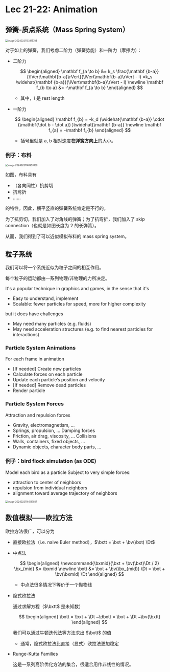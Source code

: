 <!-- Macros Begin -->
$$
\newcommand{\bx}{\mathbf{x}}
\newcommand{\by}{\mathbf{y}}
\newcommand{\bz}{\mathbf{z}}
\newcommand{\bv}{\mathbf{v}}
\newcommand{\dt}{\mathrm dt}
\newcommand{\Dt}{\Delta t}
\newcommand{\bxt}{\bx^t}
\newcommand{\bxtt}{\bx^{t + \Dt}}
\newcommand{\dbxtt}{\dot \bx^{t + \Dt}}
$$
<!-- Macros End -->

# Lec 21-22: Animation

## 弹簧-质点系统（Mass Spring System）

<img src="https://cdn.jsdelivr.net/gh/mtdickens/mtd-images/img/202402211333231.png" alt="image-20240221133319789" style="zoom: 50%;" />

对于如上的弹簧，我们考虑二阶力（弹簧势能）和一阶力（摩擦力）：

- 二阶力

    $$
    \begin{aligned}
    \mathbf f_{a \to b} &= k_s \frac{\mathbf {b-a}}{\lVert\mathbf{b-a}\rVert}(\lVert\mathbf{b-a}\rVert - l)  =k_s \widehat{\mathbf {b-a}}(\lVert\mathbf{b-a}\rVert - l) \newline
    \mathbf f_{b \to a} &= -\mathbf f_{a \to b}
    \end{aligned}
    $$

  - 其中，$l$ 是 rest length

- 一阶力

    $$
    \begin{aligned}
    \mathbf f_{b} = -k_d (\widehat{\mathbf {b-a}} \cdot (\mathbf{\dot b - \dot a}) )\widehat{\mathbf {b-a}} \newline
    \mathbf f_{a} = -\mathbf f_{b}  
    \end{aligned}
    $$

  - 括号里就是 a, b 相对速度**在弹簧方向上**的大小。

### 例子：布料

<img src="https://cdn.jsdelivr.net/gh/mtdickens/mtd-images/img/202402211409866.png" alt="image-20240221140953108" style="zoom:50%;" />

如图，布料具有

- （各向同性）抗剪切
- 抗弯折
- ……

的特性。因此，横平竖直的弹簧系统肯定是不行的。

为了抗剪切，我们加入了对角线的弹簧；为了抗弯折，我们加入了 skip connection（也就是如图长度为 2 的长弹簧）。

从而，我们得到了可以近似模拟布料的 mass spring system。

## 粒子系统

我们可以将一个系统近似为粒子之间的相互作用。

每个粒子的运动都由一系列物理/非物理的力所决定。

It's a popular technique in graphics and games, in the sense that it's

- Easy to understand, implement
- Scalable: fewer particles for speed, more for higher complexity 

but it does have challenges

- May need many particles (e.g. fluids)
- May need acceleration structures (e.g. to
  find nearest particles for interactions)

### Particle System Animations

For each frame in animation
- [If needed] Create new particles
- Calculate forces on each particle
- Update each particle’s position and
velocity
- [If needed] Remove dead particles
- Render particle

### Particle System Forces

Attraction and repulsion forces
- Gravity, electromagnetism, …
- Springs, propulsion, …
Damping forces
- Friction, air drag, viscosity, …
Collisions
- Walls, containers, fixed objects, …
- Dynamic objects, character body parts, …

### 例子：bird flock simulation (as ODE)

Model each bird as a particle
Subject to very simple forces:

- attraction to center of neighbors
- repulsion from individual neighbors
- alignment toward average trajectory of neighbors

<img src="https://cdn.jsdelivr.net/gh/mtdickens/mtd-images/img/202402211441892.png" alt="image-20240221144137857" style="zoom: 50%;" />

## 数值模拟——欧拉方法

欧拉方法很广，可以分为

- 直接欧拉法（i.e. naive Euler method），$\bxtt = \bxt + \bv(\bxt) \Dt$

- 中点法

    $$
    \begin{aligned}
    \newcommand{\bxmid}{\bxt + \bv(\bxt)\Dt / 2}
    \bx_{mid} &= \bxmid \newline
    \bxtt &= \bxt + \bv(\bx_{mid}) \Dt = \bxt + \bv(\bxmid) \Dt
    \end{aligned}
    $$

  - 中点法很多情况下等价于一个抛物线

- 隐式欧拉法
  
    通过求解方程（$\bxtt$ 是未知数）

    $$
    \begin{aligned}
    \bxtt = \bxt + \Dt ~\dbxtt = \bxt + \Dt ~\bv(\bxtt)
    \end{aligned}
    $$

    我们可以通过牛顿迭代法等方法求出 $\bxtt$ 的值
  
  - 通常，隐式欧拉法比直接（显式）欧拉法更加稳定
  
- Runge-Kutta Families

  这是一系列高阶优化方法的集合，很适合用作非线性的情况。
